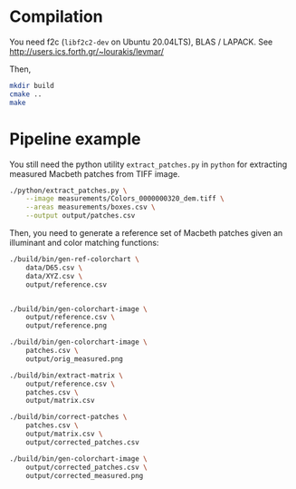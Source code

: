 # Compilation

You need f2c (`libf2c2-dev` on Ubuntu 20.04LTS), BLAS / LAPACK. See http://users.ics.forth.gr/~lourakis/levmar/

Then,

```bash
mkdir build
cmake ..
make
```

# Pipeline example

You still need the python utility `extract_patches.py` in `python` for extracting measured Macbeth patches from TIFF image.

```bash
./python/extract_patches.py \
    --image measurements/Colors_0000000320_dem.tiff \
    --areas measurements/boxes.csv \
    --output output/patches.csv
```

Then, you need to generate a reference set of Macbeth patches given an illuminant and color matching functions:

```bash
./build/bin/gen-ref-colorchart \
    data/D65.csv \
    data/XYZ.csv \
    output/reference.csv
```

```bash

./build/bin/gen-colorchart-image \
    output/reference.csv \
    output/reference.png

./build/bin/gen-colorchart-image \
    patches.csv \
    output/orig_measured.png

./build/bin/extract-matrix \
    output/reference.csv \
    patches.csv \
    output/matrix.csv

./build/bin/correct-patches \
    patches.csv \
    output/matrix.csv \
    output/corrected_patches.csv

./build/bin/gen-colorchart-image \
    output/corrected_patches.csv \
    output/corrected_measured.png
```

